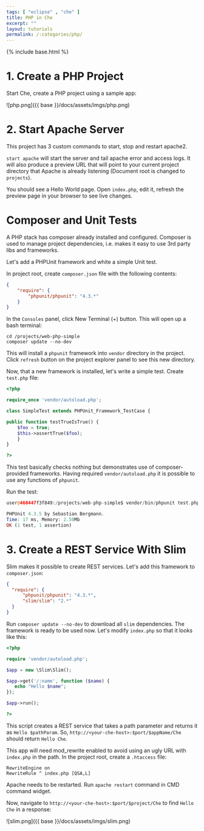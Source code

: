 ```yaml
---
tags: [ "eclipse" , "che" ]
title: PHP in Che
excerpt: ""
layout: tutorials
permalink: /:categories/php/
---
```

{% include base.html %}
# 1. Create a PHP Project  
Start Che, create a PHP project using a sample app:

![php.png]({{ base }}/docs/assets/imgs/php.png)

# 2. Start Apache Server  
This project has 3 custom commands to start, stop and restart apache2.

`start apache` will start the server and tail apache error and access logs. It will also produce a preview URL that will point to your current project directory that Apache is already listening (Document root is changed to `projects`).

You should see a Hello World page. Open `index.php`, edit it, refresh the preview page in your browser to see live changes.

# Composer and Unit Tests  
A PHP stack has composer already installed and configured. Composer is used to manage project dependencies, i.e. makes it easy to use 3rd party libs and frameworks.

Let's add a PHPUnit framework and white a simple Unit test.

In project root, create `composer.json` file with the following contents:
```json  
{
    "require": {
        "phpunit/phpunit": "4.3.*"
    }
}
```

In the `Consoles` panel, click New Terminal (+) button. This will open up a bash terminal:
```shell  
cd /projects/web-php-simple
composer update --no-dev
```

This will install a `phpunit` framework into `vendor` directory in the project. Click `refresh` button on the project explorer panel to see this new directory.

Now, that a new framework is installed, let's write a simple test. Create `test.php` file:
```php  
<?php

require_once 'vendor/autoload.php';

class SimpleTest extends PHPUnit_Framework_TestCase {

public function testTrueIsTrue() {
    $foo = true;
    $this->assertTrue($foo);
    }
}

?>
```

This test basically checks nothing but demonstrates use of composer-provided frameworks. Having required `vendor/autoload.php` it is possible to use any functions of `phpunit`.

Run the test:
```php  
user@460447f3f849:/projects/web-php-simple$ vendor/bin/phpunit test.php

PHPUnit 4.3.5 by Sebastian Bergmann.
Time: 17 ms, Memory: 2.50Mb                                                      
OK (1 test, 1 assertion)            
```

# 3. Create a REST Service With Slim  
Slim makes it possible to create REST services. Let's add this framework to `composer.json`:
```json  
{
  "require": {
      "phpunit/phpunit": "4.3.*",
      "slim/slim": "2.*"
  }
}
```
Run `composer update --no-dev` to download all `slim` dependencies. The framework is ready to be used now. Let's modify `index.php` so that it looks like this:

```php  
<?php

require 'vendor/autoload.php';

$app = new \Slim\Slim();

$app->get('/:name', function ($name) {
   echo "Hello $name";
});

$app->run();

?>
```

This script creates a REST service that takes a path parameter and returns it as `Hello $pathParam`. So, `http://<your-che-host>:$port/$appName/Che` should return `Hello Che`.

This app will need mod_rewrite enabled to avoid using an ugly URL with `index.php` in the path. In the project root, create a `.htaccess` file:
```text  
RewriteEngine on             
RewriteRule ^ index.php [QSA,L]
```
Apache needs to be restarted. Run `apache restart` command in CMD command widget.

Now, navigate to `http://<your-che-host>:$port/$project/Che` to find `Hello Che` in a response:

![slim.png]({{ base }}/docs/assets/imgs/slim.png)
